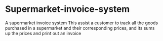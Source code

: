 # Supermarket-invoice-system

A supermarket invoice system This assist a customer to track all the goods purchased in a supermarket and their corresponding prices, and its sums up the prices and print out an invoice